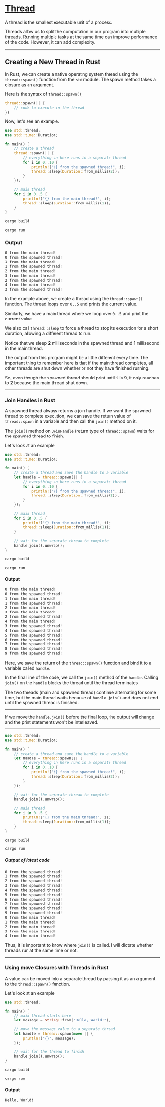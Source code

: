 # [Thread](https://www.programiz.com/rust/thread)

A thread is the smallest executable unit of a process.

Threads allow us to split the computation in our program into multiple threads. Running multiple tasks at the same time can improve performance of the code. However, it can add complexity.

____

## Creating a New Thread in Rust

In Rust, we can create a native operating system thread using the `thread::spawn()` function from the `std` module. The spawn method takes a closure as an argument.

Here is the syntax of `thread::spawn()`,

```rust
thread::spawn(|| {
    // code to execute in the thread 
})
```

Now, let's see an example.

```rust
use std::thread;
use std::time::Duration;

fn main() {
    // create a thread
    thread::spawn(|| {
        // everything in here runs in a separate thread
        for i in 0..10 {
            println!("{} from the spawned thread!", i);
            thread::sleep(Duration::from_millis(2));
        }
    });

    // main thread
    for i in 0..5 {
        println!("{} from the main thread!", i);
        thread::sleep(Duration::from_millis(1));
    }
}
```

```bash
cargo build
```

```bash
cargo run
```

### Output

```bash
0 from the main thread!
0 from the spawned thread!
1 from the main thread!
1 from the spawned thread!
2 from the main thread!
3 from the main thread!
2 from the spawned thread!
4 from the main thread!
3 from the spawned thread!
```

In the example above, we create a thread using the `thread::spawn()` function. The thread loops over `0..5` and prints the current value.

Similarly, we have a main thread where we loop over `0..5` and print the current value.

We also call `thread::sleep` to force a thread to stop its execution for a short duration, allowing a different thread to run.

Notice that we sleep **2** milliseconds in the spawned thread and 1 millisecond in the main thread.

The output from this program might be a little different every time. The important thing to remember here is that if the main thread completes, all other threads are shut down whether or not they have finished running.

So, even though the spawned thread should print until `i` is 9, it only reaches to **2** because the main thread shut down.

____

### Join Handles in Rust

A spawned thread always returns a join handle. If we want the spawned thread to complete execution, we can save the return value of `thread::spawn` in a variable and then call the `join()` method on it.

The `join()` method on `JoinHandle` (return type of `thread::spawn`) waits for the spawned thread to finish.

Let's look at an example.

```rust
use std::thread;
use std::time::Duration;

fn main() {
    // create a thread and save the handle to a variable
    let handle = thread::spawn(|| {
        // everything in here runs in a separate thread
        for i in 0..10 {
            println!("{} from the spawned thread!", i);
            thread::sleep(Duration::from_millis(2));
        }
    });

    // main thread
    for i in 0..5 {
        println!("{} from the main thread!", i);
        thread::sleep(Duration::from_millis(1));
    }
    
    // wait for the separate thread to complete
    handle.join().unwrap();
}
```

```bash
cargo build
```

```bash
cargo run
```

#### Output

```bash
0 from the main thread!
0 from the spawned thread!
1 from the main thread!
1 from the spawned thread!
2 from the main thread!
3 from the main thread!
2 from the spawned thread!
4 from the main thread!
3 from the spawned thread!
4 from the spawned thread!
5 from the spawned thread!
6 from the spawned thread!
7 from the spawned thread!
8 from the spawned thread!
9 from the spawned thread!
```

Here, we save the return of the `thread::spawn()` function and bind it to a variable called `handle`.

In the final line of the code, we call the `join()` method of the `handle`. Calling `join()` on the `handle` blocks the thread until the thread terminates.

The two threads (main and spawned thread) continue alternating for some time, but the main thread waits because of `handle.join()` and does not end until the spawned thread is finished.

____

If we move the `handle.join()` before the final loop, the output will change and the print statements won't be interleaved.

____

```rust
use std::thread;
use std::time::Duration;

fn main() {
    // create a thread and save the handle to a variable
    let handle = thread::spawn(|| {
        // everything in here runs in a separate thread
        for i in 0..10 {
            println!("{} from the spawned thread!", i);
            thread::sleep(Duration::from_millis(2));
        }
    });
    
    // wait for the separate thread to complete
    handle.join().unwrap();

    // main thread
    for i in 0..5 {
        println!("{} from the main thread!", i);
        thread::sleep(Duration::from_millis(1));
    }
}
```

```bash
cargo build
```

```bash
cargo run
```

##### Output of latest code

```bash
0 from the spawned thread!
1 from the spawned thread!
2 from the spawned thread!
3 from the spawned thread!
4 from the spawned thread!
5 from the spawned thread!
6 from the spawned thread!
7 from the spawned thread!
8 from the spawned thread!
9 from the spawned thread!
0 from the main thread!
1 from the main thread!
2 from the main thread!
3 from the main thread!
4 from the main thread!
```

Thus, it is important to know where `join()` is called. I will dictate whether threads run at the same time or not.

____

### Using move Closures with Threads in Rust

A value can be moved into a separate thread by passing it as an argument to the `thread::spawn()` function.

Let's look at an example.

```rust
use std::thread;

fn main() {
    // main thread starts here
    let message = String::from("Hello, World!");

    // move the message value to a separate thread
    let handle = thread::spawn(move || {
        println!("{}", message);
    });

    // wait for the thread to finish
    handle.join().unwrap();
}
```

```bash
cargo build
```

```bash
cargo run
```

#### Output

```bash
Hello, World!
```
